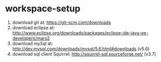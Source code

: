 # workspace-setup

1. download git at: https://git-scm.com/downloads
2. download eclipse at: http://www.eclipse.org/downloads/packages/eclipse-ide-java-ee-developers/mars2
3. download mySql at: http://dev.mysql.com/downloads/mysql/5.6.html#downloads (v5.6)
4. download sql client Squirrel: http://squirrel-sql.sourceforge.net/ (v3.7)


